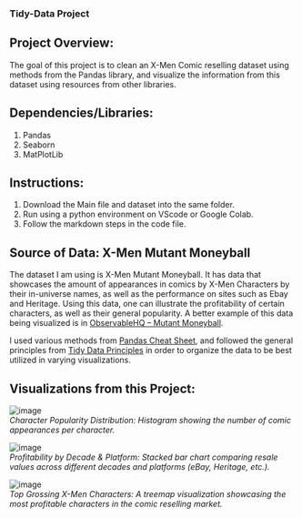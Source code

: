 ### Tidy-Data Project

## Project Overview: 

The goal of this project is to clean an X-Men Comic reselling dataset using methods from the Pandas library, and visualize the information from this dataset using resources from other libraries. 

## Dependencies/Libraries:
  1. Pandas
  2. Seaborn
  3. MatPlotLib

## Instructions: 

1. Download the Main file and dataset into the same folder.
2. Run using a python environment on VScode or Google Colab.
3. Follow the markdown steps in the code file.

## Source of Data: X-Men Mutant Moneyball

The dataset I am using is X-Men Mutant Moneyball. It has data that showcases the amount of appearances in comics by X-Men Characters by their in-universe names, as well as the performance on sites such as Ebay and Heritage. Using this data, one can illustrate the profitability of certain characters, as well as their general popularity. A better example of this data being visualized is in [ObservableHQ – Mutant Moneyball](https://observablehq.com/@deepalikank/mutant-moneyball).

I used various methods from [Pandas Cheat Sheet](https://pandas.pydata.org/Pandas_Cheat_Sheet.pdf), and followed the general principles from [Tidy Data Principles](https://vita.had.co.nz/papers/tidy-data.pdf) in order to organize the data to be best utilized in varying visualizations.

## Visualizations from this Project:

![image](https://github.com/user-attachments/assets/e0a824df-6af2-44a8-8fb1-eb6eabb3c8fb)  
*Character Popularity Distribution: Histogram showing the number of comic appearances per character.*

![image](https://github.com/user-attachments/assets/ec0fab88-9c27-4a63-a8c9-6fa087ab10aa)  
*Profitability by Decade & Platform: Stacked bar chart comparing resale values across different decades and platforms (eBay, Heritage, etc.).*

![image](https://github.com/user-attachments/assets/20971150-8af4-4fdf-b260-3c9bd8af0115)  
*Top Grossing X-Men Characters: A treemap visualization showcasing the most profitable characters in the comic reselling market.*





